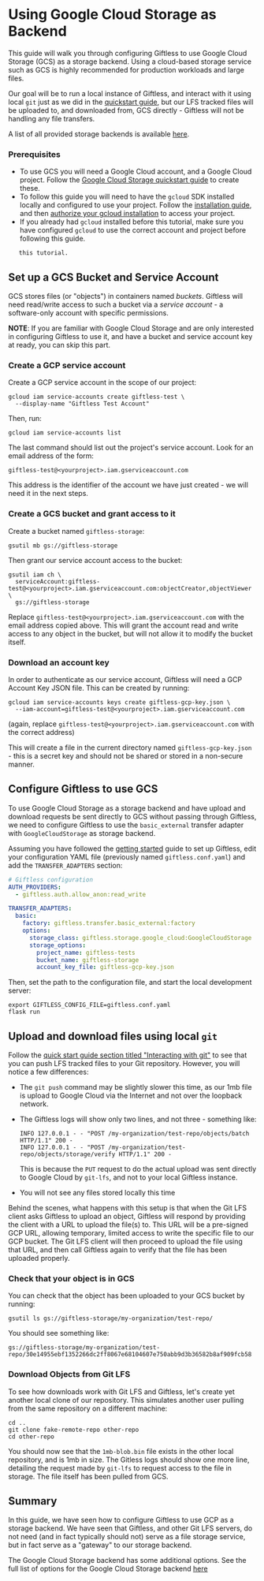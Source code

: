Using Google Cloud Storage as Backend
=====================================
This guide will walk you through configuring Giftless to use Google Cloud Storage (GCS) as a storage backend. Using a
cloud-based storage service such as GCS is highly recommended for production workloads and large files.

Our goal will be to run a local instance of Giftless, and interact with it using local `git` just as we did in the
[quickstart guide](quickstart.md), but our LFS tracked files will be uploaded to, and downloaded from, GCS directly -
Giftless will not be handling any file transfers.

A list of all provided storage backends is available [here](storage-backends.md).

### Prerequisites

* To use GCS you will need a Google Cloud account, and a Google Cloud project.
Follow the [Google Cloud Storage quickstart guide](https://cloud.google.com/storage/docs/quickstart-console) to create
these.
* To follow this guide you will need to have the `gcloud` SDK installed locally and configured to use your project.
Follow the [installation guide](https://cloud.google.com/sdk/docs/install), and then [authorize your gcloud
  installation](https://cloud.google.com/sdk/docs/authorizing) to access your project.
* If you already had `gcloud` installed before this tutorial, make sure you have configured `gcloud` to
use the correct account and project before following this guide.

```important:: Using Google Cloud may incur some charges. It is recommended to remove any resources created during
   this tutorial.
```

## Set up a GCS Bucket and Service Account
GCS stores files (or "objects") in containers named *buckets*. Giftless will need read/write access to such a bucket via
a *service account* - a software-only account with specific permissions.

**NOTE**: If you are familiar with Google Cloud Storage and are only interested in configuring Giftless to use it, and
have a bucket and service account key at ready, you can skip this part.

### Create a GCP service account
Create a GCP service account in the scope of our project:

```shell
gcloud iam service-accounts create giftless-test \
  --display-name "Giftless Test Account"
```
Then, run:
```shell
gcloud iam service-accounts list
```

The last command should list out the project's service account. Look for an email address
of the form:

    giftless-test@<yourproject>.iam.gserviceaccount.com

This address is the identifier of the account we have just created - we will need it in the next steps.

### Create a GCS bucket and grant access to it
Create a bucket named `giftless-storage`:

```shell
gsutil mb gs://giftless-storage
```

Then grant our service account access to the bucket:

```shell
gsutil iam ch \
  serviceAccount:giftless-test@<yourproject>.iam.gserviceaccount.com:objectCreator,objectViewer \
  gs://giftless-storage
```

Replace `giftless-test@<yourproject>.iam.gserviceaccount.com` with the email address copied above. This will grant
the account read and write access to any object in the bucket, but will not allow it to modify the bucket itself.

### Download an account key
In order to authenticate as our service account, Giftless will need a GCP Account Key JSON file. This can be created
by running:

```shell
gcloud iam service-accounts keys create giftless-gcp-key.json \
  --iam-account=giftless-test@<yourproject>.iam.gserviceaccount.com
```

(again, replace `giftless-test@<yourproject>.iam.gserviceaccount.com` with the correct address)

This will create a file in the current directory named `giftless-gcp-key.json` - this is a secret key and should not be
shared or stored in a non-secure manner.

## Configure Giftless to use GCS

To use Google Cloud Storage as a storage backend and have upload and download requests be sent directly to GCS without
passing through Giftless, we need to configure Giftless to use the `basic_external` transfer adapter with
`GoogleCloudStorage` as storage backend.

Assuming you have followed the [getting started](quickstart.md) guide to set up Giftless, edit your configuration
YAML file (previously named `giftless.conf.yaml`) and add the `TRANSFER_ADAPTERS` section:

```yaml
# Giftless configuration
AUTH_PROVIDERS:
  - giftless.auth.allow_anon:read_write

TRANSFER_ADAPTERS:
  basic:
    factory: giftless.transfer.basic_external:factory
    options:
      storage_class: giftless.storage.google_cloud:GoogleCloudStorage
      storage_options:
        project_name: giftless-tests
        bucket_name: giftless-storage
        account_key_file: giftless-gcp-key.json
```
Then, set the path to the configuration file, and start the local development server:

```shell
export GIFTLESS_CONFIG_FILE=giftless.conf.yaml
flask run
```

## Upload and download files using local `git`

Follow the [quick start guide section titled "Interacting with git"](<quickstart:Interacting with Git>)
to see that you can push LFS tracked files to your Git repository. However, you will notice a few differences:

* The `git push` command may be slightly slower this time, as our 1mb file is upload to Google Cloud via the Internet
  and not over the loopback network.
* The Giftless logs will show only two lines, and not three - something like:

      INFO 127.0.0.1 - - "POST /my-organization/test-repo/objects/batch HTTP/1.1" 200 -
      INFO 127.0.0.1 - - "POST /my-organization/test-repo/objects/storage/verify HTTP/1.1" 200 -

  This is because the `PUT` request to do the actual upload was sent directly to Google Cloud by `git-lfs`, and not to
  your local Giftless instance.
* You will not see any files stored locally this time

Behind the scenes, what happens with this setup is that when the Git LFS client asks Giftless to upload an object,
Giftless will respond by providing the client with a URL to upload the file(s) to. This URL will be a pre-signed GCP
URL, allowing temporary, limited access to write the specific file to our GCP bucket. The Git LFS client will then
proceed to upload the file using that URL, and then call Giftless again to verify that the file has been uploaded
properly.

### Check that your object is in GCS
You can check that the object has been uploaded to your GCS bucket by running:

```shell
gsutil ls gs://giftless-storage/my-organization/test-repo/
```
You should see something like:
```shell
gs://giftless-storage/my-organization/test-repo/30e14955ebf1352266dc2ff8067e68104607e750abb9d3b36582b8af909fcb58
```

### Download Objects from Git LFS
To see how downloads work with Git LFS and Giftless, let's create yet another local clone of our repository. This
simulates another user pulling from the same repository on a different machine:

```shell
cd ..
git clone fake-remote-repo other-repo
cd other-repo
```

You should now see that the `1mb-blob.bin` file exists in the other local repository, and is 1mb in size. The Gitless
logs should show one more line, detailing the request made by `git-lfs` to request access to the file in storage. The
file itself has been pulled from GCS.

## Summary
In this guide, we have seen how to configure Giftless to use GCP as a storage backend. We have seen that Giftless, and
other Git LFS servers, do not need (and in fact typically should not) serve as a file storage service, but in fact
serve as a "gateway" to our storage backend.

The Google Cloud Storage backend has some additional options. See the full list of options for the Google Cloud
Storage backend [here](storage-backends.html#google-cloud-storage)
